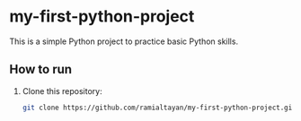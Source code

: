 # my-first-python-project
This is a simple Python project to practice basic Python skills.

## How to run
1. Clone this repository: 
   ```bash
   git clone https://github.com/ramialtayan/my-first-python-project.git
